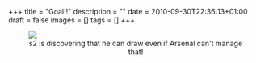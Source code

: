 +++
title = "Goal!!"
description = ""
date = 2010-09-30T22:36:13+01:00
draft = false
images = []
tags = []
+++

<figure style="text-align: center">
  <img style="display:block;margin:auto" src="https://i.ibb.co/m5CRj9Lw/goal.jpg">
  <figcaption>s2 is discovering that he can draw even if Arsenal can't manage that!</figcaption>
</figure>
